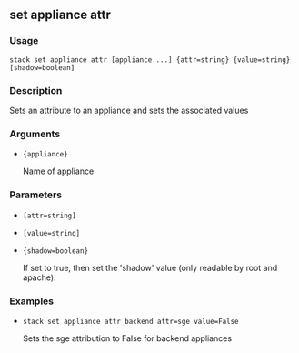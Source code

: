 ## set appliance attr

### Usage

`stack set appliance attr [appliance ...] {attr=string} {value=string} [shadow=boolean]`

### Description

Sets an attribute to an appliance and sets the associated values

### Arguments

* `{appliance}`

   Name of appliance


### Parameters
* `[attr=string]`
* `[value=string]`
* `{shadow=boolean}`

   If set to true, then set the 'shadow' value (only readable by root
	and apache).

### Examples

* `stack set appliance attr backend attr=sge value=False`

   Sets the sge attribution to False for backend appliances



